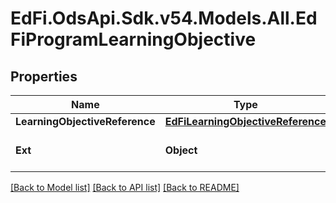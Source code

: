 # EdFi.OdsApi.Sdk.v54.Models.All.EdFiProgramLearningObjective

## Properties

Name | Type | Description | Notes
------------ | ------------- | ------------- | -------------
**LearningObjectiveReference** | [**EdFiLearningObjectiveReference**](EdFiLearningObjectiveReference.md) |  | 
**Ext** | **Object** | Extensions to the ProgramLearningObjective entity. | [optional] 

[[Back to Model list]](../../README.md#documentation-for-models) [[Back to API list]](../../README.md#documentation-for-api-endpoints) [[Back to README]](../../README.md)

